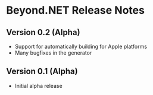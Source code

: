 # Beyond.NET Release Notes

## Version 0.2 (Alpha)
- Support for automatically building for Apple platforms
- Many bugfixes in the generator

## Version 0.1 (Alpha)
- Initial alpha release